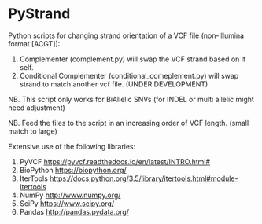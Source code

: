 # PyStrand
Python scripts for changing strand orientation of a VCF file (non-Illumina format [ACGT]):
1. Complementer (complement.py) will swap the VCF strand based on it self.
2. Conditional Complementer (conditional_comeplement.py) will swap strand to match another vcf file. (UNDER DEVELOPMENT)

NB. This script only works for BiAllelic SNVs (for INDEL or multi allelic might need adjustment)

NB. Feed the files to the script in an increasing order of VCF length. (small match to large)



Extensive use of the following libraries: 

1. PyVCF https://pyvcf.readthedocs.io/en/latest/INTRO.html#
2. BioPython https://biopython.org/
3. IterTools https://docs.python.org/3.5/library/itertools.html#module-itertools
4. NumPy http://www.numpy.org/
5. SciPy https://www.scipy.org/
6. Pandas http://pandas.pydata.org/



